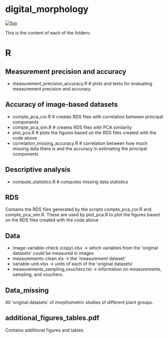 # digital_morphology


[![foo](https://zenodo.org/badge/235828767.svg)](https://github.com/rizbicki/digital_morphology/releases/tag/v1.1)

This is the content of each of the folders:


# R 

## Measurement precision and accuracy

- measurement_precision_accuracy.R # plots and tests for evaluating measurement precision and accuracy

## Accuracy of image-based datasets

- compte_pca_cor.R # creates RDS files with correlation between principal components
- compte_pca_sim.R # creates RDS files with PCA similarity
- plot_pca.R # plots the figures based on the RDS files created with the code above
- correlation_missing_accuracy.R # correlation between how much missing data there is and the accuracy in estimating the principal components

## Descriptive analysis

- compute_statistics.R # computes missing data statistics

## RDS 

Contains the RDS files generated by the scripts compte_pca_cor.R and compte_pca_sim.R.
These are used by plot_pca.R to plot the figures based on the RDS files created with the code above


## Data 

- image-variable-check (copy).xlsx  -> which variables from the 'original datasets' could be measured in images
- measurements-clean.xls  ->  the 'measurement dataset'
- variable-unit.xlsx  -> units of each of the 'original datasets'
- measurements_sampling_vouchers.txt -> information on measurements, sampling, and vouchers.

## Data_missing 

All 'original datasets' of morphometric studies of different plant groups.


## additional_figures_tables.pdf

Contains additional figures and tables 

